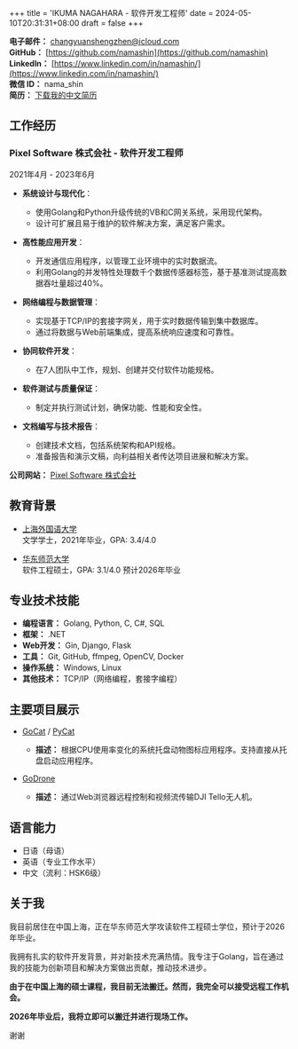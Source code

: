 +++
title = 'IKUMA NAGAHARA - 软件开发工程师'
date = 2024-05-10T20:31:31+08:00
draft = false
+++

**电子邮件：** [changyuanshengzhen@icloud.com](mailto:changyuanshengzhen@icloud.com)  
**GitHub：** [https://github.com/namashin](https://github.com/namashin)  
**LinkedIn：** [https://www.linkedin.com/in/namashin/](https://www.linkedin.com/in/namashin/)  
**微信 ID：** nama_shin  
**简历：** [下载我的中文简历](/resume/resume-ch.pdf)

## 工作经历

### Pixel Software 株式会社 - 软件开发工程师

2021年4月 - 2023年6月

- **系统设计与现代化**：
  - 使用Golang和Python升级传统的VB和C网关系统，采用现代架构。
  - 设计可扩展且易于维护的软件解决方案，满足客户需求。

- **高性能应用开发**：
  - 开发通信应用程序，以管理工业环境中的实时数据流。
  - 利用Golang的并发特性处理数千个数据传感器标签，基于基准测试提高数据吞吐量超过40%。

- **网络编程与数据管理**：
  - 实现基于TCP/IP的套接字网关，用于实时数据传输到集中数据库。
  - 通过将数据与Web前端集成，提高系统响应速度和可靠性。

- **协同软件开发**：
  - 在7人团队中工作，规划、创建并交付软件功能规格。

- **软件测试与质量保证**：
  - 制定并执行测试计划，确保功能、性能和安全性。

- **文档编写与技术报告**：
  - 创建技术文档，包括系统架构和API规格。
  - 准备报告和演示文稿，向利益相关者传达项目进展和解决方案。

**公司网站：** [Pixel Software 株式会社](https://www.pixelsoft.co.jp/pc/index.html)

## 教育背景

- [上海外国语大学](https://www.shisu.edu.cn/)  
  文学学士，2021年毕业，GPA: 3.4/4.0

- [华东师范大学](https://www.ecnu.edu.cn/)  
  软件工程硕士，GPA: 3.1/4.0 预计2026年毕业

## 专业技术技能

- **编程语言：** Golang, Python, C, C#, SQL
- **框架：** .NET
- **Web开发：** Gin, Django, Flask
- **工具：** Git, GitHub, ffmpeg, OpenCV, Docker
- **操作系统：** Windows, Linux
- **其他技术：** TCP/IP（网络编程，套接字编程）

## 主要项目展示

- [GoCat](https://github.com/namashin/GoCat) / [PyCat](https://github.com/namashin/PyCat)
  - **描述：** 根据CPU使用率变化的系统托盘动物图标应用程序。支持直接从托盘启动应用程序。

- [GoDrone](https://github.com/namashin/GoDrone)
  - **描述：** 通过Web浏览器远程控制和视频流传输DJI Tello无人机。

## 语言能力

- 日语（母语）
- 英语（专业工作水平）
- 中文（流利：HSK6级）

## 关于我

我目前居住在中国上海，正在华东师范大学攻读软件工程硕士学位，预计于2026年毕业。

我拥有扎实的软件开发背景，并对新技术充满热情。我专注于Golang，旨在通过我的技能为创新项目和解决方案做出贡献，推动技术进步。

**由于在中国上海的硕士课程，我目前无法搬迁。然而，我完全可以接受远程工作机会。**

**2026年毕业后，我将立即可以搬迁并进行现场工作。**

谢谢

